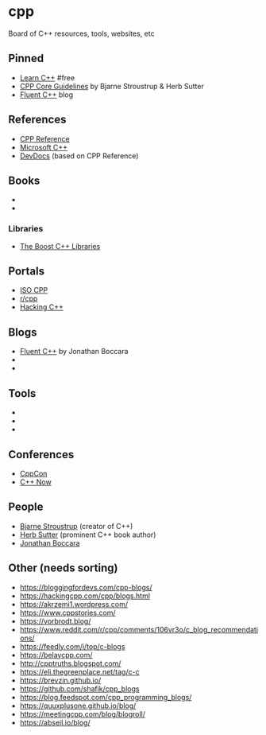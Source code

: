 # cpp
Board of C++ resources, tools, websites, etc

## Pinned
- [Learn C++](https://www.learncpp.com/) #free
- [CPP Core Guidelines](https://isocpp.github.io/CppCoreGuidelines/CppCoreGuidelines) by Bjarne Stroustrup & Herb Sutter
- [Fluent C++](https://www.fluentcpp.com/) blog

## References
- [CPP Reference](https://en.cppreference.com/w/)
- [Microsoft C++](https://learn.microsoft.com/en-us/cpp/cpp)
- [DevDocs](https://devdocs.io/) (based on CPP Reference)

## Books
- []()
- []()

### Libraries
- [The Boost C++ Libraries](https://theboostcpplibraries.com/)

## Portals
- [ISO CPP](https://isocpp.org/)
- [r/cpp](https://www.reddit.com/r/cpp/)
- [Hacking C++](https://hackingcpp.com/index.html)

## Blogs
- [Fluent C++](https://www.fluentcpp.com/) by Jonathan Boccara
- []()
- []()

## Tools
- []()
- []()
- []()

## Conferences
- [CppCon](https://cppcon.org/)
- [C++ Now](https://cppnow.org/)

## People
- [Bjarne Stroustrup](https://www.stroustrup.com/) (creator of C++)
- [Herb Sutter](https://herbsutter.com/) (prominent C++ book author)
- [Jonathan Boccara]()

## Other (needs sorting)
- https://bloggingfordevs.com/cpp-blogs/
- https://hackingcpp.com/cpp/blogs.html
- https://akrzemi1.wordpress.com/
- https://www.cppstories.com/
- https://vorbrodt.blog/
- https://www.reddit.com/r/cpp/comments/106vr3o/c_blog_recommendations/
- https://feedly.com/i/top/c-blogs
- https://belaycpp.com/
- http://cpptruths.blogspot.com/
- https://eli.thegreenplace.net/tag/c-c
- https://brevzin.github.io/
- https://github.com/shafik/cpp_blogs
- https://blog.feedspot.com/cpp_programming_blogs/
- https://quuxplusone.github.io/blog/
- https://meetingcpp.com/blog/blogroll/
- https://abseil.io/blog/
